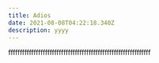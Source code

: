 ```yaml
---
title: Adios
date: 2021-08-08T04:22:18.340Z
description: yyyy
---
```

ffffffffffffffffffffffffffffffffffffffffffffffffffffffffffffff